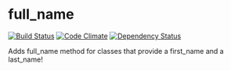 full_name
=========

[![Build Status](https://travis-ci.org/AGILiDEE/full_name.png?branch=master)](https://travis-ci.org/AGILiDEE/full_name)
[![Code Climate](https://codeclimate.com/repos/529ec8387e00a46c6e0002c8/badges/afef9865dcdb7373024a/gpa.png)](https://codeclimate.com/repos/529ec8387e00a46c6e0002c8/feed)
[![Dependency Status](https://gemnasium.com/AGILiDEE/full_name.png)](https://gemnasium.com/AGILiDEE/full_name)

Adds full_name method for classes that provide a first_name and a last_name!
